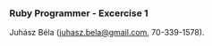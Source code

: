 
### Ruby Programmer - Excercise 1


Juhász Béla ([juhasz.bela@gmail.com](mailto:juhasz.bela@gmail.com), 70-339-1578).


